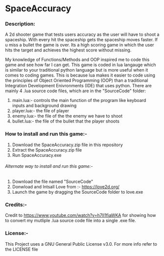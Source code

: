 # SpaceAccuracy

### Description:
  A 2d shooter game that tests users accuracy as the user will have to shoot a spaceship. With every hit the spaceship gets the spaceship moves faster. If u miss a bullet the game is over. Its a high scoring game in which the user hits the target and achieves the highest score without missing.
  
  My knowledge of Functions/Methods and OOP inspired me to code this game and see how far I can get. This game is coded in lua langauge which is similar to your traditional python language but is more useful when it comes to coding games. This is because lua makes it easier to code using the principles of Object Oriented Programming (OOP) than a traditional Integration Development Enivronments (IDE) that uses python. There are mainly 4 .lua source code files, which are in the "SourceCode" folder:

  1. main.lua:- controls the main function of the program like keyboard inputs and background drawing 
  2. player.lua:- the file of player 
  3. enemy.lua:- the file of the the enemy we have to shoot 
  4. bullet.lua:- the file of the bullet that the player shoots


 ### How to install and run this game:-

  1. Download the SpaceAccuracy.zip file in this repository
  2. Extract the SpaceAccuracy.zip file
  3. Run SpaceAccuracy.exe

 ###### Alternate way to install and run this game:-
  1. Download the file named "SourceCode"
  2. Donwload and Intsall Love from :- https://love2d.org/
  3. Launch the game by dragging the SourceCode folder to love.exe


### Credits:-
 Credit to https://www.youtube.com/watch?v=h7II1fiaWKA for showing how to convert my mutliple .lua source code file into a single .exe file.
 
### License:-
This Project uses a GNU General Public License v3.0. For more info refer to the LICENSE file

